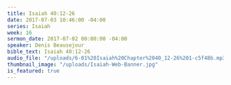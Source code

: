 ```yaml
---
title: Isaiah 40:12-26
date: 2017-07-03 10:46:00 -04:00
series: Isaiah
week: 16
sermon_date: 2017-07-02 00:00:00 -04:00
speaker: Denis Beausejour
bible_text: Isaiah 40:12-26
audio_file: "/uploads/6-01%20Isaiah%20Chapter%2040_12-26%201-c5f48b.mp3"
thumbnail_image: "/uploads/Isaiah-Web-Banner.jpg"
is_featured: true
---
```


